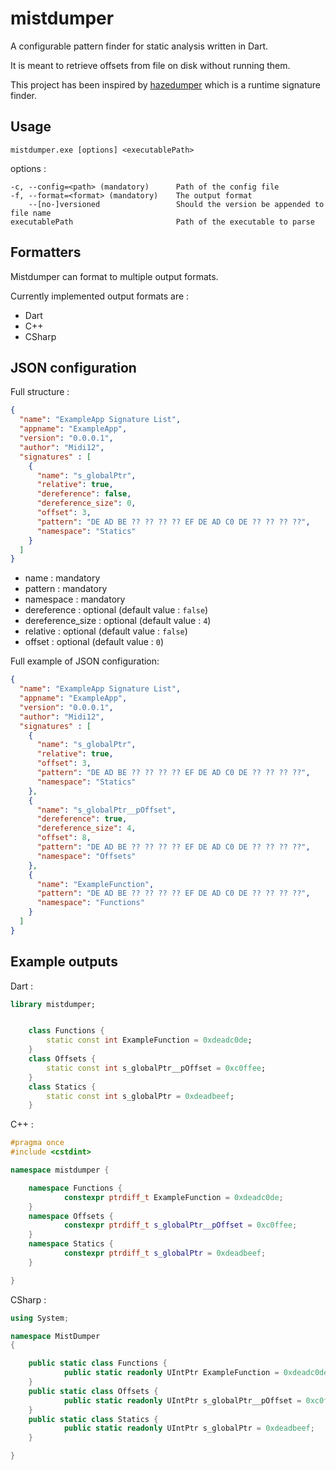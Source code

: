 # mistdumper

A configurable pattern finder for static analysis written in Dart.

It is meant to retrieve offsets from file on disk without running them.

This project has been inspired by [hazedumper](https://github.com/frk1/hazedumper-rs) which is a runtime signature finder.

## Usage
`mistdumper.exe [options] <executablePath>`

options :
```
-c, --config=<path> (mandatory)      Path of the config file
-f, --format=<format> (mandatory)    The output format
    --[no-]versioned                 Should the version be appended to file name
executablePath                       Path of the executable to parse
```

## Formatters

Mistdumper can format to multiple output formats.

Currently implemented output formats are :
* Dart
* C++
* CSharp

## JSON configuration

Full structure :
```json
{
  "name": "ExampleApp Signature List",
  "appname": "ExampleApp",
  "version": "0.0.0.1",
  "author": "Midi12",
  "signatures" : [
    {
      "name": "s_globalPtr",
      "relative": true,
      "dereference": false,
      "dereference_size": 0,
      "offset": 3,
      "pattern": "DE AD BE ?? ?? ?? ?? EF DE AD C0 DE ?? ?? ?? ??",
      "namespace": "Statics"
    }
  ]
}
```

* name : mandatory
* pattern : mandatory
* namespace : mandatory
* dereference : optional (default value : `false`)
* dereference_size : optional (default value : `4`)
* relative : optional (default value : `false`)
* offset : optional (default value : `0`)

Full example of JSON configuration:
```json
{
  "name": "ExampleApp Signature List",
  "appname": "ExampleApp",
  "version": "0.0.0.1",
  "author": "Midi12",
  "signatures" : [
    {
      "name": "s_globalPtr",
      "relative": true,
      "offset": 3,
      "pattern": "DE AD BE ?? ?? ?? ?? EF DE AD C0 DE ?? ?? ?? ??",
      "namespace": "Statics"
    },
    {
      "name": "s_globalPtr__pOffset",
      "dereference": true,
      "dereference_size": 4,
      "offset": 8,
      "pattern": "DE AD BE ?? ?? ?? ?? EF DE AD C0 DE ?? ?? ?? ??",
      "namespace": "Offsets"
    },
    {
      "name": "ExampleFunction",
      "pattern": "DE AD BE ?? ?? ?? ?? EF DE AD C0 DE ?? ?? ?? ??",
      "namespace": "Functions"
    }
  ]
}
```

## Example outputs

Dart :
```dart
library mistdumper;


	class Functions {
		static const int ExampleFunction = 0xdeadc0de;
	}
	class Offsets {
		static const int s_globalPtr__pOffset = 0xc0ffee;
	}
	class Statics {
		static const int s_globalPtr = 0xdeadbeef;
	}

```

C++ :
```cpp
#pragma once
#include <cstdint>

namespace mistdumper {

	namespace Functions {
			constexpr ptrdiff_t ExampleFunction = 0xdeadc0de;
	}
	namespace Offsets {
			constexpr ptrdiff_t s_globalPtr__pOffset = 0xc0ffee;
	}
	namespace Statics {
			constexpr ptrdiff_t s_globalPtr = 0xdeadbeef;
	}

}
```

CSharp :
```csharp
using System;

namespace MistDumper
{

	public static class Functions {
			public static readonly UIntPtr ExampleFunction = 0xdeadc0de;
	}
	public static class Offsets {
			public static readonly UIntPtr s_globalPtr__pOffset = 0xc0ffee;
	}
	public static class Statics {
			public static readonly UIntPtr s_globalPtr = 0xdeadbeef;
	}

}
```
